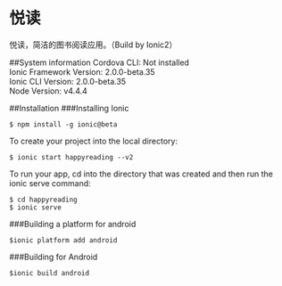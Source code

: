 # 悦读
悦读，简洁的图书阅读应用。（Build by Ionic2）

##System information
    Cordova CLI: Not installed  
    Ionic Framework Version: 2.0.0-beta.35  
    Ionic CLI Version: 2.0.0-beta.35  
    Node Version: v4.4.4  
    
##Installation
###Installing Ionic

    $ npm install -g ionic@beta  
    
    
To create your project  into the local directory:  

    $ ionic start happyreading --v2
    
    
To run your app, cd into the directory that was created and then run the ionic serve command:  

    $ cd happyreading  
    $ ionic serve  

###Building a platform for android  

    $ionic platform add android
    
###Building for Android

    $ionic build android
    
    
